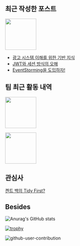 ## 최근 작성한 포스트
<a href="https://pcloud.tistory.com/"><img src="https://img.shields.io/badge/Tstory-Blog-FF5722?style=plastic&logo=bloglovin&logoColor=white" width="100px"/></a><br>
- [광고 시스템 이해를 위한 기반 지식](https://pcloud.tistory.com/58)
- [JWT와 세션 방식의 오해](https://pcloud.tistory.com/57)
- [EventStorming을 도입하자!](https://pcloud.tistory.com/56)

## 팀 최근 활동 내역
<a href="https://github.com/dev-graft"><img src="https://img.shields.io/badge/DevGraft-0A0A0A?style=plastic&logo=dev.to&logoColor=white" width="100px"/></a><br>


<a href="https://github.com/dev-graft"><img src="https://img.shields.io/badge/꿈일기-2023a?style=plastic&logo=dev.to&logoColor=white" width="100px"/></a><br>

## 관심사

[켄트 백의 Tidy First?](https://m.hanbit.co.kr/store/books/book_view.html?p_code=B5516661609)

## Besides
 
![Anurag's GitHub stats](https://github-readme-stats.vercel.app/api?username=PCloud63514&show_icons=true&theme=aura_dark&include_all_commits=true)

[![trophy](https://github-profile-trophy.vercel.app/?username=PCloud63514&rank=SECRET,SSS,SS,S,AAA,AA,A&row=1&column=7&no-frame=true)](https://github.com/ryo-ma/github-profile-trophy)

![github-user-contribution](https://user-images.githubusercontent.com/22608825/202481110-7833033f-fd65-4af6-9c2e-c76c95b00656.svg)
